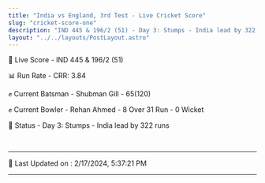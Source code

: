 ```yaml
---
title: "India vs England, 3rd Test - Live Cricket Score"
slug: "cricket-score-one"
description: "IND 445 & 196/2 (51) - Day 3: Stumps - India lead by 322 runs."
layout: "../../layouts/PostLayout.astro"
---
```


🔴 Live Score - IND 445 & 196/2 (51)  

📊 Run Rate - CRR: 3.84  

✊ Current Batsman - Shubman Gill - 65(120)  

✊ Current Bowler - Rehan Ahmed - 8 Over 31 Run - 0 Wicket  

📑 Status - Day 3: Stumps - India lead by 322 runs

<br />

***

📝 Last Updated on : 2/17/2024, 5:37:21 PM

***

